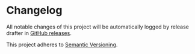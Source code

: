 # Changelog 

All notable changes of this project will be automatically logged by release drafter in 
[GitHub releases](https://github.com/jenkinsci/git-forensics-plugin/releases). 

This project adheres to [Semantic Versioning](https://semver.org/spec/v2.0.0.html).
